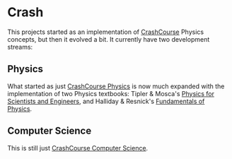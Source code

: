 # Crash
This projects started as an implementation of [CrashCourse](https://www.youtube.com/user/crashcourse) Physics concepts, but then it evolved a bit. It currently have two development streams:

## Physics
What started as just [CrashCourse Physics](https://www.youtube.com/playlist?list=PL8dPuuaLjXtN0ge7yDk_UA0ldZJdhwkoV) is now much expanded with the implementation of two Physics textbooks: Tipler & Mosca's [Physics for Scientists and Engineers](https://www.amazon.com/Physics-Scientists-Engineers-Vol-Thermodynamics/dp/1429201320/ref=sr_1_2?ie=UTF8&qid=1494837891&sr=8-2&keywords=tipler+mosca), and Halliday & Resnick's [Fundamentals of Physics](https://www.amazon.com/Fundamentals-Physics-Extended-David-Halliday/dp/0470469080/ref=sr_1_3?ie=UTF8&qid=1494838063&sr=8-3&keywords=halliday+resnick).

## Computer Science
This is still just [CrashCourse Computer Science](https://www.youtube.com/playlist?list=PL8dPuuaLjXtNlUrzyH5r6jN9ulIgZBpdo).
